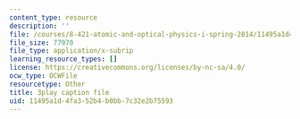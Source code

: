 ```yaml
---
content_type: resource
description: ''
file: /courses/8-421-atomic-and-optical-physics-i-spring-2014/11495a1d4fa352b4b0bb7c32e2b75593_hUVfj1XktGI.vtt
file_size: 77970
file_type: application/x-subrip
learning_resource_types: []
license: https://creativecommons.org/licenses/by-nc-sa/4.0/
ocw_type: OCWFile
resourcetype: Other
title: 3play caption file
uid: 11495a1d-4fa3-52b4-b0bb-7c32e2b75593
---
```

